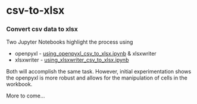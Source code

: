 # csv-to-xlsx
### Convert csv data to xlsx 

Two Jupyter Notebooks highlight the process using 
 - openpyxl - [using_openpyxl_csv_to_xlsx.ipynb](http://localhost:8888/lab/tree/github-public/csv-to-xlsx/using_openpyxl_csv_to_xlsx.ipynb) & xlsxwriter
 - xlsxwriter - [using_xlsxwriter_csv_to_xlsx.ipynb](http://localhost:8888/lab/tree/github-public/csv-to-xlsx/using_xlsxwriter_csv_to_xlsx.ipynb)
 
Both will accomplish the same task. However, initial experimentation shows the openpyxl is more robust and allows for the manipulation of cells in the workbook.
 
 More to come...

